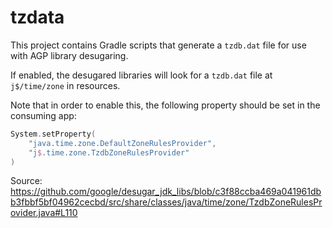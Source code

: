 tzdata
======

This project contains Gradle scripts that generate a `tzdb.dat` file for use with AGP library desugaring.

If enabled, the desugared libraries will look for a `tzdb.dat` file at `j$/time/zone` in resources.

Note that in order to enable this, the following property should be set in the consuming app:

```kotlin
System.setProperty(
	"java.time.zone.DefaultZoneRulesProvider",
	"j$.time.zone.TzdbZoneRulesProvider"
)
```

Source: https://github.com/google/desugar_jdk_libs/blob/c3f88ccba469a041961dbb3fbbf5bf04962cecbd/src/share/classes/java/time/zone/TzdbZoneRulesProvider.java#L110
